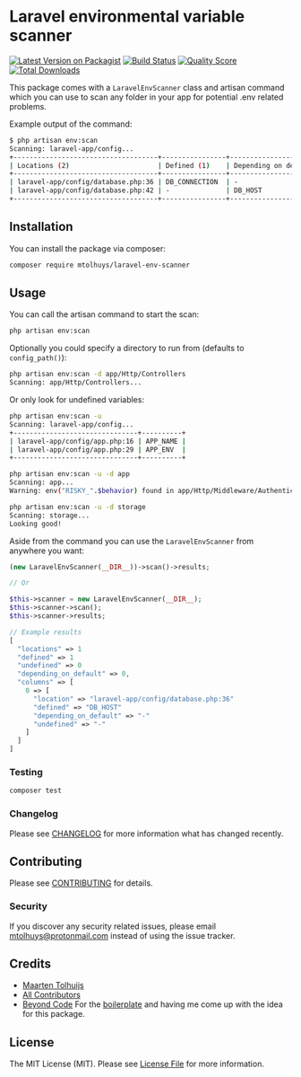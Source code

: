 # Laravel environmental variable scanner

[![Latest Version on Packagist](https://img.shields.io/packagist/v/mtolhuys/laravel-env-scanner.svg?style=flat-square)](https://packagist.org/packages/mtolhuys/laravel-env-scanner)
[![Build Status](https://img.shields.io/travis/mtolhuys/laravel-env-scanner/master.svg?style=flat-square)](https://travis-ci.org/mtolhuys/laravel-env-scanner)
[![Quality Score](https://img.shields.io/scrutinizer/g/mtolhuys/laravel-env-scanner.svg?style=flat-square)](https://scrutinizer-ci.com/g/mtolhuys/laravel-env-scanner)
[![Total Downloads](https://img.shields.io/packagist/dt/mtolhuys/laravel-env-scanner.svg?style=flat-square)](https://packagist.org/packages/mtolhuys/laravel-env-scanner)

This package comes with a `LaravelEnvScanner` class and artisan command which you can use to scan any folder in your app for potential .env related problems. 

Example output of the command:

```bash
$ php artisan env:scan         
Scanning: laravel-app/config...
+------------------------------------+----------------+---------------------------+-------------------+
| Locations (2)                      | Defined (1)    | Depending on default (1)  | Undefined (0)     |
+------------------------------------+----------------+---------------------------+-------------------+
| laravel-app/config/database.php:36 | DB_CONNECTION  | -                         | -                 |
| laravel-app/config/database.php:42 | -              | DB_HOST                   | -                 |
+------------------------------------+----------------+---------------------------+-------------------+
```

## Installation

You can install the package via composer:

```bash
composer require mtolhuys/laravel-env-scanner
```

## Usage
You can call the artisan command to start the scan:

```bash
php artisan env:scan
```

Optionally you could specify a directory to run from (defaults to `config_path()`):

```bash
php artisan env:scan -d app/Http/Controllers
Scanning: app/Http/Controllers...
```

Or only look for undefined variables:

```bash
php artisan env:scan -u
Scanning: laravel-app/config...
+-------------------------------+----------+
| laravel-app/config/app.php:16 | APP_NAME |
| laravel-app/config/app.php:29 | APP_ENV  |
+-------------------------------+----------+

php artisan env:scan -u -d app
Scanning: app...
Warning: env("RISKY_".$behavior) found in app/Http/Middleware/Authenticate.php

php artisan env:scan -u -d storage
Scanning: storage...
Looking good!
```

Aside from the command you can use the `LaravelEnvScanner` from anywhere you want:
```php
(new LaravelEnvScanner(__DIR__))->scan()->results;

// Or

$this->scanner = new LaravelEnvScanner(__DIR__);
$this->scanner->scan();
$this->scanner->results;

// Example results
[
  "locations" => 1
  "defined" => 1
  "undefined" => 0
  "depending_on_default" => 0,
  "columns" => [
    0 => [
      "location" => "laravel-app/config/database.php:36"
      "defined" => "DB_HOST"
      "depending_on_default" => "-"
      "undefined" => "-"
    ]
  ]
]
```

### Testing

``` bash
composer test
```

### Changelog

Please see [CHANGELOG](CHANGELOG.md) for more information what has changed recently.

## Contributing

Please see [CONTRIBUTING](CONTRIBUTING.md) for details.

### Security

If you discover any security related issues, please email mtolhuys@protonmail.com instead of using the issue tracker.

## Credits

- [Maarten Tolhuijs](https://github.com/mtolhuys)
- [All Contributors](../../contributors)
- [Beyond Code](https://github.com/beyondcode) For the [boilerplate](https://laravelpackageboilerplate.com/) and having me come up with the idea for this package.

## License

The MIT License (MIT). Please see [License File](LICENSE.md) for more information.
